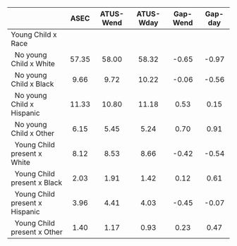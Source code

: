 
|                      |         ASEC |    ATUS-Wend |    ATUS-Wday |     Gap-Wend |      Gap-day |
| -------------------- | :----------: | :----------: | :----------: | :----------: | :----------: |
| Young Child x Race   |              |              |              |              |              |
| &nbsp;&nbsp;No young Child x White |        57.35 |        58.00 |        58.32 |        -0.65 |        -0.97 |
| &nbsp;&nbsp;No young Child x Black |         9.66 |         9.72 |        10.22 |        -0.06 |        -0.56 |
| &nbsp;&nbsp;No young Child x Hispanic |        11.33 |        10.80 |        11.18 |         0.53 |         0.15 |
| &nbsp;&nbsp;No young Child x Other |         6.15 |         5.45 |         5.24 |         0.70 |         0.91 |
| &nbsp;&nbsp;Young Child present x White |         8.12 |         8.53 |         8.66 |        -0.42 |        -0.54 |
| &nbsp;&nbsp;Young Child present x Black |         2.03 |         1.91 |         1.42 |         0.12 |         0.61 |
| &nbsp;&nbsp;Young Child present x Hispanic |         3.96 |         4.41 |         4.03 |        -0.45 |        -0.07 |
| &nbsp;&nbsp;Young Child present x Other |         1.40 |         1.17 |         0.93 |         0.23 |         0.47 |

